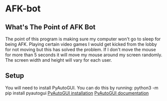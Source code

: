# AFK-bot

## What's The Point of AFK Bot
The point of this program is making sure my computer won't go to sleep for being AFK. Playing certain video games I would get kicked from the lobby for not moving but this has solved the problem. If I don't move the mouse for more than 5 seconds it will move my mouse around my screen randomly. The screen width and height will vary for each user. 

## Setup
You will need to install PyAutoGUI. You can do this by running:  python3 -m pip install pyautogui
[PyAutoGUI installation](https://pyautogui.readthedocs.io/en/latest/install.html)
[PyAutoGUI documentation](https://pyautogui.readthedocs.io/en/latest/)

